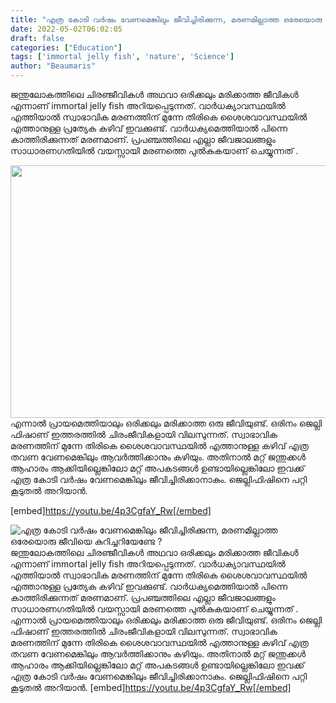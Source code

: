 ```yaml
---
title: "എത്ര കോടി വർഷം വേണമെങ്കിലും ജീവിച്ചിരിക്കുന്ന, മരണമില്ലാത്ത ഒരേയൊരു ജീവിയെ കുറിച്ചറിയേണ്ടേ ?"
date: 2022-05-02T06:02:05
draft: false
categories: ["Education"]
tags: ['immortal jelly fish', 'nature', 'Science']
author: "Beaumaris"
---
```


ജന്തുലോകത്തിലെ ചിരഞ്ജീവികൾ അഥവാ ഒരിക്കലും മരിക്കാത്ത ജീവികൾ എന്നാണ് immortal jelly fish അറിയപ്പെടുന്നത്. വാർധക്യാവസ്ഥയിൽ എത്തിയാൽ സ്വാഭാവിക മരണത്തിന് മുന്നേ തിരികെ ശൈശവാവസ്ഥയിൽ എത്താനുള്ള പ്രത്യേക കഴിവ് ഇവക്കുണ്ട്. വാർധക്യമെത്തിയാൽ പിന്നെ കാത്തിരിക്കുന്നത് മരണമാണ്. പ്രപഞ്ചത്തിലെ എല്ലാ ജീവജാലങ്ങളും സാധാരണഗതിയിൽ വയസ്സായി മരണത്തെ പുൽകുകയാണ് ചെയ്യുന്നത് .

<img class="wp-image-332219 aligncenter" src="https://cdn.boolokam.com/articles/2022/05/efefe.jpg" alt="" width="718" height="404" />എന്നാൽ പ്രായമെത്തിയാലും ഒരിക്കലും മരിക്കാത്ത ഒരു ജീവിയുണ്ട്. ഒരിനം ജെല്ലി ഫിഷാണ് ഇത്തരത്തിൽ ചിരംജീവികളായി വിലസുന്നത്. സ്വാഭാവിക മരണത്തിന് മുന്നേ തിരികെ ശൈശവാവസ്ഥയിൽ എത്താനുള്ള കഴിവ് എത്ര തവണ വേണമെങ്കിലും ആവർത്തിക്കാനും കഴിയും. അതിനാൽ മറ്റ് ജന്തുക്കൾ ആഹാരം ആക്കിയില്ലെങ്കിലോ മറ്റ് അപകടങ്ങൾ ഉണ്ടായില്ലെങ്കിലോ ഇവക്ക് എത്ര കോടി വർഷം വേണമെങ്കിലും ജീവിച്ചിരിക്കാനാകും. ജെല്ലിഫിഷിനെ പറ്റി കൂടുതൽ അറിയാൻ.

[embed]https://youtu.be/4p3CgfaY_Rw[/embed]


![എത്ര കോടി വർഷം വേണമെങ്കിലും ജീവിച്ചിരിക്കുന്ന, മരണമില്ലാത്ത ഒരേയൊരു ജീവിയെ കുറിച്ചറിയേണ്ടേ ?](https://cdn.boolokam.com/articles/2022/05/efefe.jpg)ജന്തുലോകത്തിലെ ചിരഞ്ജീവികൾ അഥവാ ഒരിക്കലും മരിക്കാത്ത ജീവികൾ എന്നാണ് immortal jelly fish അറിയപ്പെടുന്നത്. വാർധക്യാവസ്ഥയിൽ എത്തിയാൽ സ്വാഭാവിക മരണത്തിന് മുന്നേ തിരികെ ശൈശവാവസ്ഥയിൽ എത്താനുള്ള പ്രത്യേക കഴിവ് ഇവക്കുണ്ട്. വാർധക്യമെത്തിയാൽ പിന്നെ കാത്തിരിക്കുന്നത് മരണമാണ്. പ്രപഞ്ചത്തിലെ എല്ലാ ജീവജാലങ്ങളും സാധാരണഗതിയിൽ വയസ്സായി മരണത്തെ പുൽകുകയാണ് ചെയ്യുന്നത് . എന്നാൽ പ്രായമെത്തിയാലും ഒരിക്കലും മരിക്കാത്ത ഒരു ജീവിയുണ്ട്. ഒരിനം ജെല്ലി ഫിഷാണ് ഇത്തരത്തിൽ ചിരംജീവികളായി വിലസുന്നത്. സ്വാഭാവിക മരണത്തിന് മുന്നേ തിരികെ ശൈശവാവസ്ഥയിൽ എത്താനുള്ള കഴിവ് എത്ര തവണ വേണമെങ്കിലും ആവർത്തിക്കാനും കഴിയും. അതിനാൽ മറ്റ് ജന്തുക്കൾ ആഹാരം ആക്കിയില്ലെങ്കിലോ മറ്റ് അപകടങ്ങൾ ഉണ്ടായില്ലെങ്കിലോ ഇവക്ക് എത്ര കോടി വർഷം വേണമെങ്കിലും ജീവിച്ചിരിക്കാനാകും. ജെല്ലിഫിഷിനെ പറ്റി കൂടുതൽ അറിയാൻ. [embed]https://youtu.be/4p3CgfaY_Rw[/embed]
